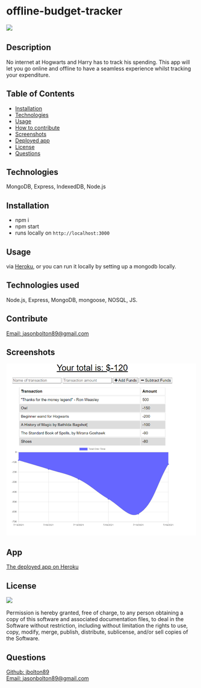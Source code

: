# offline-budget-tracker


  <a href="https://opensource.org/licenses/MIT">
  <img src="https://img.shields.io/badge/License-MIT-yellow.svg"></a>

  ## Description
  No internet at Hogwarts and Harry has to track his spending. This app will let you go online and offline to have a seamless experience whilst tracking your expenditure. 

  ## Table of Contents
  - [Installation](#installation)
  - [Technologies](#technologies)
  - [Usage](#usage)
  - [How to contribute](#contribute)
  - [Screenshots](#screenshots)
  - [Deployed app](#app)
  - [License](#license)
  - [Questions](#questions)

  ## Technologies
  MongoDB, Express, IndexedDB, Node.js
  
  ## Installation
  - npm i 
  - npm start 
  - runs locally on `http://localhost:3000`

  ## Usage
  via [Heroku](), or you can run it locally by setting up a mongodb locally.

  ## Technologies used
  Node.js, Express, MongoDB, mongoose, NOSQL, JS.

  ## Contribute
[Email: jasonbolton89@gmail.com](mailto:wjasonbolton89@gmail.com)

  ## Screenshots
  ![screenshot](/images/screenshot1.PNG)

## App
[The deployed app on Heroku](https://murmuring-chamber-39709.herokuapp.com/)

  ## License

<a href="https://opensource.org/licenses/MIT">
<img src="https://img.shields.io/badge/License-MIT-yellow.svg"></a>

Permission is hereby granted, free of charge, to any person obtaining a copy of this software and associated documentation files, to deal in the Software without restriction, including without limitation the rights to use, copy, modify, merge, publish, distribute, sublicense, and/or sell copies of the Software.


  ## Questions
  [Github: jbolton89](https://github.com/jbolton89)
  <br>
  [Email: jasonbolton89@gmail.com](mailto:jasonbolton89@gmail.com)